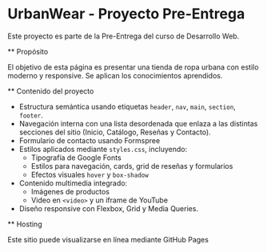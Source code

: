 # UrbanWear - Proyecto Pre-Entrega

Este proyecto es parte de la Pre-Entrega del curso de Desarrollo Web.

** Propósito

El objetivo de esta página es presentar una tienda de ropa urbana con estilo moderno y responsive. Se aplican los conocimientos aprendidos.

** Contenido del proyecto

- Estructura semántica usando etiquetas `header`, `nav`, `main`, `section`, `footer`.
- Navegación interna con una lista desordenada que enlaza a las distintas secciones del sitio (Inicio, Catálogo, Reseñas y Contacto).
- Formulario de contacto usando Formspree
- Estilos aplicados mediante `styles.css`, incluyendo:
  - Tipografía de Google Fonts
  - Estilos para navegación, cards, grid de reseñas y formularios
  - Efectos visuales `hover` y `box-shadow`
- Contenido multimedia integrado:
  - Imágenes de productos
  - Video en `<video>` y un iframe de YouTube
- Diseño responsive con Flexbox, Grid y Media Queries.

** Hosting

Este sitio puede visualizarse en línea mediante GitHub Pages 

